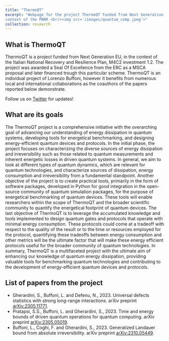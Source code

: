 ```yaml
---
title: "ThermoQT"
excerpt: "Webpage for the project ThermoQT funded from Next Generation EU, in the
context of the PNRR <br/><img src='/images/quantum_comp.jpeg'>"
collection: research
---
```


## What is ThermoQT
ThermoQT is a project funded from Next Generation EU, in the context of the Italian National Recovery and Resilience Plan, 
M4C2 investment 1.2. The project was awarded a Seal Of Excellence from the ERC as a MSCA proposal and later financed trough this 
particular scheme. 
ThermoQT is an individual project of Lorenzo Buffoni, however it benefits from numerous local and international collaborations
as the coauthors of the papers reported below demonstrate. 

Follow us on [Twitter](https://twitter.com/ThermoQT) for updates!

## What are its goals
The ThermoQT project is a comprehensive initiative with the overarching goal of advancing our understanding of energy dissipation in quantum systems, developing tools for energetical benchmarking, and designing energy-efficient quantum devices and protocols.
In the initial phase, the project focuses on characterizing the diverse sources of energy dissipation and irreversibility such as those related to quantum measurements and inherent energetic losses in driven quantum systems. In general, we aim to look at different types of quantum dynamics, which are relevant for quantum technologies, and characterize sources of dissipation, energy consumption and irreversibility from a fundamental standpoint.
Another objective of the project is to create practical tools, primarily in the form of software packages, developed in Python for good integration in the open-source community of quantum simulation packages, for the purpose of energetical benchmarking of quantum devices. These tools will enable researchers within the scope of ThermoQT and the broader scientific community to quantify the energetical footprint of quantum devices.
The last objective of ThermoQT is to leverage the accumulated knowledge and tools implemented to design quantum gates and protocols that operate with minimal energy consumption. These protocols could come at a tradeoff with respect to the quality of the result or to the time or resources employed for the protocol,  quantifying these tradeoffs between energy consumption and other metrics will be the ultimate factor that will make these energy efficient protocols useful for the broader community of quantum technologies.
In summary, ThermoQT is a multifaceted project with the ultimate aim of enhancing our knowledge of quantum energy dissipation, providing valuable tools for benchmarking quantum technologies and contributing to the development of energy-efficient quantum devices and protocols. 


## List of papers from the project

- Gherardini, S., Buffoni, L. and Defenu, N., 2023. Universal defects statistics with strong long-range interactions. arXiv preprint [arXiv:2305.11771](https://arxiv.org/abs/2305.11771).
- Pratapsi, S.S., Buffoni, L. and Gherardini, S., 2023. Time and energy bounds of driven quantum operations for quantum computing. arXiv preprint [arXiv:2305.05019](https://arxiv.org/abs/2305.05019).
- Buffoni, L., Coghi, F. and Gherardini, S., 2023. Generalized Landauer bound from absolute irreversibility. arXiv preprint [arXiv:2310.05449](https://arxiv.org/abs/2310.05449).